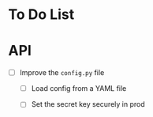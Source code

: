# To Do List

# API

- [ ] Improve the `config.py` file
  - [ ] Load config from a YAML file
  - [ ] Set the secret key securely in prod

